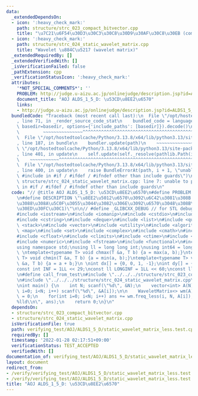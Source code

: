 ```yaml
---
data:
  _extendedDependsOn:
  - icon: ':heavy_check_mark:'
    path: structure/strc_023_compact_bitvector.cpp
    title: "\u7C21\u6F54\u30D3\u30C3\u30C8\u30D9\u30AF\u30C8\u30EB (compact bit vector)"
  - icon: ':heavy_check_mark:'
    path: structure/strc_024_static_wavelet_matrix.cpp
    title: "Wavelet \u884C\u5217 (wavelet matrix)"
  _extendedRequiredBy: []
  _extendedVerifiedWith: []
  _isVerificationFailed: false
  _pathExtension: cpp
  _verificationStatusIcon: ':heavy_check_mark:'
  attributes:
    '*NOT_SPECIAL_COMMENTS*': ''
    PROBLEM: http://judge.u-aizu.ac.jp/onlinejudge/description.jsp?id=ALDS1_5_D&lang=ja
    document_title: "AOJ ALDS_1_5_D: \u53CD\u8EE2\u6570"
    links:
    - http://judge.u-aizu.ac.jp/onlinejudge/description.jsp?id=ALDS1_5_D&lang=ja
  bundledCode: "Traceback (most recent call last):\n  File \"/opt/hostedtoolcache/Python/3.13.8/x64/lib/python3.13/site-packages/onlinejudge_verify/documentation/build.py\"\
    , line 71, in _render_source_code_stat\n    bundled_code = language.bundle(stat.path,\
    \ basedir=basedir, options={'include_paths': [basedir]}).decode()\n          \
    \         ~~~~~~~~~~~~~~~^^^^^^^^^^^^^^^^^^^^^^^^^^^^^^^^^^^^^^^^^^^^^^^^^^^^^^^^^^^^^^^^^^\n\
    \  File \"/opt/hostedtoolcache/Python/3.13.8/x64/lib/python3.13/site-packages/onlinejudge_verify/languages/cplusplus.py\"\
    , line 187, in bundle\n    bundler.update(path)\n    ~~~~~~~~~~~~~~^^^^^^\n  File\
    \ \"/opt/hostedtoolcache/Python/3.13.8/x64/lib/python3.13/site-packages/onlinejudge_verify/languages/cplusplus_bundle.py\"\
    , line 401, in update\n    self.update(self._resolve(pathlib.Path(included), included_from=path))\n\
    \    ~~~~~~~~~~~^^^^^^^^^^^^^^^^^^^^^^^^^^^^^^^^^^^^^^^^^^^^^^^^^^^^^^^^^^^\n\
    \  File \"/opt/hostedtoolcache/Python/3.13.8/x64/lib/python3.13/site-packages/onlinejudge_verify/languages/cplusplus_bundle.py\"\
    , line 400, in update\n    raise BundleErrorAt(path, i + 1, \"unable to process\
    \ #include in #if / #ifdef / #ifndef other than include guards\")\nonlinejudge_verify.languages.cplusplus_bundle.BundleErrorAt:\
    \ structure/strc_024_static_wavelet_matrix.cpp: line 7: unable to process #include\
    \ in #if / #ifdef / #ifndef other than include guards\n"
  code: "// @title AOJ ALDS_1_5_D: \u53CD\u8EE2\u6570\n#define PROBLEM \"http://judge.u-aizu.ac.jp/onlinejudge/description.jsp?id=ALDS1_5_D&lang=ja\"\
    \n#define DESCRIPTION \"\u8EE2\u5012\u6570\u3092\u6C42\u3081\u308B (\u81EA\u5206\
    \u3088\u308A\u5C0F\u3055\u3044\u3082\u306E\u3092\u6570\u3048\u308B\u30A2\u30D7\
    \u30ED\u30FC\u30C1)\"\n\n// #define _GLIBCXX_DEBUG // for STL debug (optional)\n\
    #include <iostream>\n#include <iomanip>\n#include <cstdio>\n#include <string>\n\
    #include <cstring>\n#include <deque>\n#include <list>\n#include <queue>\n#include\
    \ <stack>\n#include <vector>\n#include <utility>\n#include <algorithm>\n#include\
    \ <map>\n#include <set>\n#include <complex>\n#include <cmath>\n#include <limits>\n\
    #include <cfloat>\n#include <climits>\n#include <ctime>\n#include <cassert>\n\
    #include <numeric>\n#include <fstream>\n#include <functional>\n#include <bitset>\n\
    using namespace std;\nusing ll = long long int;\nusing int64 = long long int;\n\
    \ \ntemplate<typename T> void chmax(T &a, T b) {a = max(a, b);}\ntemplate<typename\
    \ T> void chmin(T &a, T b) {a = min(a, b);}\ntemplate<typename T> void chadd(T\
    \ &a, T b) {a = a + b;}\n \nint dx[] = {0, 0, 1, -1};\nint dy[] = {1, -1, 0, 0};\n\
    const int INF = 1LL << 29;\nconst ll LONGINF = 1LL << 60;\nconst ll MOD = 1000000007LL;\n\
    \n#define call_from_test\n#include \"../../../structure/strc_023_compact_bitvector.cpp\"\
    \n#include \"../../../structure/strc_024_static_wavelet_matrix.cpp\"\n#undef call_from_test\n\
    \nint main() {\n    int N; scanf(\"%d\", &N);\n    vector<int> A(N);\n    for(int\
    \ i=0; i<N; i++) scanf(\"%d\", &A[i]);\n\n    WaveletMatrix<> wm(A);\n    ll ans\
    \ = 0;\n    for(int i=0; i<N; i++) ans += wm.freq_less(i, N, A[i]);\n    printf(\"\
    %lld\\n\", ans);\n    return 0;\n}\n"
  dependsOn:
  - structure/strc_023_compact_bitvector.cpp
  - structure/strc_024_static_wavelet_matrix.cpp
  isVerificationFile: true
  path: verifying_test/AOJ/ALDS1_5_D/static_wavelet_matrix_less.test.cpp
  requiredBy: []
  timestamp: '2022-01-28 02:17:51+09:00'
  verificationStatus: TEST_ACCEPTED
  verifiedWith: []
documentation_of: verifying_test/AOJ/ALDS1_5_D/static_wavelet_matrix_less.test.cpp
layout: document
redirect_from:
- /verify/verifying_test/AOJ/ALDS1_5_D/static_wavelet_matrix_less.test.cpp
- /verify/verifying_test/AOJ/ALDS1_5_D/static_wavelet_matrix_less.test.cpp.html
title: "AOJ ALDS_1_5_D: \u53CD\u8EE2\u6570"
---
```

